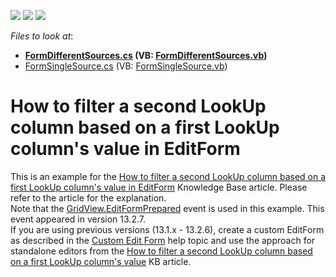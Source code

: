 <!-- default badges list -->
![](https://img.shields.io/endpoint?url=https://codecentral.devexpress.com/api/v1/VersionRange/128628748/13.2.7%2B)
[![](https://img.shields.io/badge/Open_in_DevExpress_Support_Center-FF7200?style=flat-square&logo=DevExpress&logoColor=white)](https://supportcenter.devexpress.com/ticket/details/T120863)
[![](https://img.shields.io/badge/📖_How_to_use_DevExpress_Examples-e9f6fc?style=flat-square)](https://docs.devexpress.com/GeneralInformation/403183)
<!-- default badges end -->
<!-- default file list -->
*Files to look at*:

* **[FormDifferentSources.cs](./CS/FilterLookUpsEditForm/FormDifferentSources.cs) (VB: [FormDifferentSources.vb](./VB/FilterLookUpsEditForm/FormDifferentSources.vb))**
* [FormSingleSource.cs](./CS/FilterLookUpsEditForm/FormSingleSource.cs) (VB: [FormSingleSource.vb](./VB/FilterLookUpsEditForm/FormSingleSource.vb))
<!-- default file list end -->
# How to filter a second LookUp column based on a first LookUp column's value in EditForm


<p>This is an example for the <a href="https://www.devexpress.com/Support/Center/p/T127025">How to filter a second LookUp column based on a first LookUp column's value in EditForm</a> Knowledge Base article. Please refer to the article for the explanation.<br />Note that the <a href="https://documentation.devexpress.com/#windowsforms/DevExpressXtraGridViewsGridGridView_EditFormPreparedtopic">GridView.EditFormPrepared</a> event is used in this example. This event appeared in version 13.2.7.<br />If you are using previous versions (13.1.x - 13.2.6), create a custom EditForm as described in the <a href="https://documentation.devexpress.com/#windowsforms/CustomDocument16215">Custom Edit Form</a> help topic and use the approach for standalone editors from the <a href="http://isc.devexpress.com/Thread/WorkplaceDetails/A237">How to filter a second LookUp column based on a first LookUp column's value</a> KB article.</p>

<br/>


